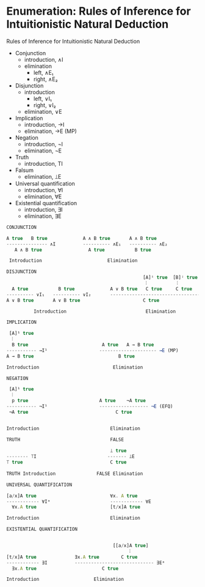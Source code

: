 # Enumeration: Rules of Inference for Intuitionistic Natural Deduction

Rules of Inference for Intuitionistic Natural Deduction

* Conjunction
  - introduction, ∧I
  - elimination
    - left,  ∧E₁
    - right, ∧E₂
* Disjunction
  - introduction
    - left,  ∨I₁
    - right, ∨I₂
  - elimination, ∨E
* Implication
  - introduction, →I
  - elimination, →E (MP)
* Negation
  - introduction, ¬I
  - elimination, ¬E
* Truth
  - introduction, TI
* Falsum
  - elimination, ⟘E
* Universal quantification
  - introduction, ∀I
  - elimination, ∀E
* Existential quantification
  - introduction, ∃I
  - elimination, ∃E



```js
CONJUNCTION

A true   B true             A ∧ B true       A ∧ B true
--------------- ∧I          ---------- ∧E₁   ---------- ∧E₂
   A ∧ B true                 A true           B true

 Introduction                        Elimination
```



```js
DISJUNCTION
                                                  [A]ⁱ true  [B]ʲ true
                                                   ⫶           ⫶
  A true           B true             A ∨ B true   C true     C true
---------- ∨I₁   ---------- ∨I₂       ---------------------------------- ∨Eᵢⱼ
A ∨ B true       A ∨ B true                       C true

          Introduction                             Elimination
```



```js
IMPLICATION

 [A]¹ true
  ⫶
  B true                           A true   A → B true
----------- →I¹                   --------------------- →E (MP)
A → B true                               B true

Introduction                           Elimination
```


```js
NEGATION

 [A]¹ true
  ⫶
  p true                          A true    ¬A true
----------- ¬I¹                   ------------------ ¬E (EFQ)
 ¬A true                                C true


Introduction                          Elimination
```



```js
TRUTH                                 FALSE
                                            
                                      ⟘ true
-------- ⟙I                          ------- ⟘E
⟙ true                                C true
                                     
TRUTH Introduction               FALSE Elimination
```



```js
UNIVERSAL QUANTIFICATION

[a/x]A true                           ∀x. A true
------------ ∀Iᵃ                      ------------ ∀E
  ∀x.A true                           [t/x]A true

Introduction                          Elimination
```



```js
EXISTENTIAL QUANTIFICATION


                                       [[a/x]A true]
                                             ⫶
[t/x]A true              ∃x.A true        C true
------------ ∃I          ----------------------------- ∃Eᵃ
  ∃x.A true                        C true

Introduction                    Elimination
```
